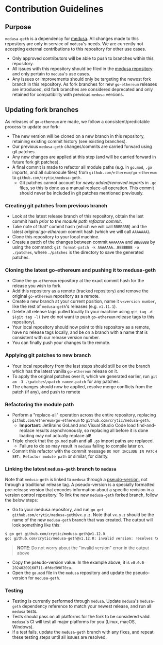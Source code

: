# Contribution Guidelines

## Purpose

`medusa-geth` is a dependency for [medusa](https://github.com/trailofbits/medusa). All changes made to this repository are only in service of `medusa`'s needs. We are currently not accepting external contributions to this repository for other use cases.

- Only approved contributors will be able to push to branches within this repository.
- All issues with this repository should be filed in the [medusa repository](https://github.com/trailofbits/medusa/issues) and only pertain to `medusa`'s use cases.
- Any issues or improvements should only be targeting the newest fork branch in this repository. As fork branches for new `go-ethereum` releases are introduced, old fork branches are considered deprecated and only retained for compatibility with previous `medusa` versions.

## Updating fork branches

As releases of `go-ethereum` are made, we follow a consistent/predictable process to update our fork: 
- The new version will be cloned on a new branch in this repository, retaining existing commit history (see existing branches).
- Our previous `medusa-geth` changes/commits are carried forward using git patches.
- Any new changes are applied at this step (and will be carried forward in future fork git patches).
- A final commit is made to refactor all module paths (e.g. in `go.mod`, `.go` imports, and all submodule files) from `github.com/ethereum/go-ethereum` to `github.com/crytic/medusa-geth`.
  - Git patches cannot account for *newly added/removed imports* in `.go` files, so this is done as a manual replace-all operation. This commit should never be included in git patches mentioned previously.

### Creating git patches from previous branch

  - Look at the latest release branch of this repository, obtain the last commit hash *prior to the module path refactor commit*.
  - Take note of that^ commit hash (which we will call `BBBBBBB`) and the latest _original go-ethereum_ commit hash (which we will call `AAAAAAA`).
  - Clone this repository to your local machine.
  - Create a patch of the changes between commit `AAAAAAA` and `BBBBBBB` by using the command: `git format-patch -k AAAAAAA..BBBBBBB -o ./patches`, where `./patches` is the directory to save the generated patches.


### Cloning the latest go-ethereum and pushing it to medusa-geth

  - Clone the `go-ethereum` repository at the exact commit hash for the release you wish to fork.
  - Add this repository as a remote (tracked repository) and remove the original `go-ethereum` repository as a remote.
  - Create a new branch at your current position, name it `v<version number`, like the rest of `medusa-geth`'s releases (e.g. `v1.11.1`).
  - Delete all release tags pulled locally to your machine using `git tag -d $(git tag -l)` (we do not want to push `go-ethereum` release tags to this repository).
  - Your local repository should now point to this repository as a remote, have no release tags locally, and be on a branch with a name that is consistent with our release version number. 
  - You can finally push your changes to the remote.

### Applying git patches to new branch

  - Your local repository from the last steps should still be on the branch which has the latest vanilla `go-ethereum` release on it.
  - To apply the original patches over it, which we generated earlier, run `git am -3 .\patches\<patch name>.patch` for any patches.
  - The changes should now be applied, resolve merge conflicts from the patch (if any), and push to remote

### Refactoring the module path
 
  - Perform a "replace-all" operation across the entire repository, replacing `github.com/ethereum/go-ethereum` to `github.com/crytic/medusa-geth`.
    - **Important**: JetBrains GoLand and Visual Studio Code load find-and-replace results asynchronously, so replacing all before it is done loading may not actually replace all!
  - Triple check that the `go.mod` path and all `.go` import paths are replaced.
    - Failure to do so may result in `medusa` failing to compile later on.
  - Commit this refactor with the commit message `DO NOT INCLUDE IN PATCH SET: Refactor module path` or similar, for clarity.
  
### Linking the latest `medusa-geth` branch to `medusa`

Note that `medusa-geth` is linked to `medusa` through a [pseudo-version](https://go.dev/ref/mod#pseudo-versions), not 
through a traditional release tag. A pseudo-version is a specially formatted pre-release version that encodes 
information about a specific revision in a version control repository. To link the new `medusa-geth` forked branch, 
follow the below steps:
  - Go to your medusa repository, and run `go get github.com/crytic/medusa-geth@vx.y.z`. Note that `vx.y.z` should be the
    name of the new `medusa-geth` branch that was created. The output will look something like this:
```bash
$ go get github.com/crytic/medusa-geth@v1.12.0
go: github.com/crytic/medusa-geth@v1.12.0: invalid version: resolves to version v0.0.0-20240209160711-dfded09070ca (v1.12.0 is not a tag)
```
> **NOTE**: Do not worry about the "invalid version" error in the output above

  - Copy the pseudo-version value. In the example above, it is `v0.0.0-20240209160711-dfded09070ca`.
  - Open the `go.mod` file in the `medusa` repository and update the pseudo-version for `medusa-geth`.

### Testing

  - Testing is currently performed through `medusa`. Update `medusa`'s `medusa-geth` dependency reference to match your newest release, and run all `medusa` tests.
  - Tests should pass on all platforms for the fork to be considered valid. `medusa`'s CI will test all major platforms for you (Linux, macOS, Windows).
  - If a test fails, update the `medusa-geth` branch with any fixes, and repeat these testing steps until all issues are resolved.
